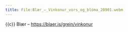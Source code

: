 ```yaml
---
title: File:Blær_–_Vinkonur_vors_og_blóma_28901.webm
---
```


{{c}} Blær – https://blaer.is/grein/vinkonur